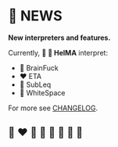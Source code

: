 # 📰 NEWS

**New interpreters and features.**

Currently, **🔧 🎨 HelMA** interpret:
* 🌈 BrainFuck
* ❤️ ETA
* 💙 SubLeq
* 🤍 WhiteSpace

[comment]: <> (* 💛 Funge)
[comment]: <> (* 💚 Piet)

For more see [CHANGELOG](CHANGELOG.md).

## 🌈 ❤️ 💛 💚 💙 🤍 🖤 🦄
